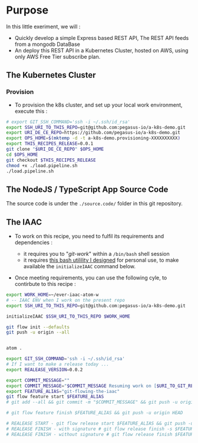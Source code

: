 # Purpose

In this little exeriment, we will : 
* Quickly develop a simple Express based REST API, The REST API feeds from a mongodb DataBase
* An deploy this REST API in a Kubernetes Cluster, hosted on AWS, using only AWS Free Tier subscribe plan.


## The Kubernetes Cluster

### Provision

* To provision the k8s cluster, and set up your local work environment, execute this : 

```bash
# export GIT_SSH_COMMAND='ssh -i ~/.ssh/id_rsa'
export SSH_URI_TO_THIS_REPO=git@github.com:pegasus-io/a-k8s-demo.git
export URI_DE_CE_REPO=https://github.com/pegasus-io/a-k8s-demo.git
export OPS_HOME=$(mktemp -d -t a-k8s-demo.provisioning-XXXXXXXXXX)
export THIS_RECIPES_RELEASE=0.0.1
git clone "$URI_DE_CE_REPO" $OPS_HOME
cd $OPS_HOME
git checkout $THIS_RECIPES_RELEASE
chmod +x ./load.pipeline.sh
./load.pipeline.sh
```

## The NodeJS / TypeScript App Source Code

The source code is under the `./source.code/` folder in this git repository.

## The IAAC

* To work on this recipe, you need to fulfil its requirements and dependencies : 
  * it requires you to "_git-work_" within a `/bin/bash` shell session
  * it requires [this bash utilility I designed](https://github.com/pegasus-io/ever-better-iaac/releases/0.0.1) for personal use, to make available the `initializeIAAC` command below.

* Once meeting requirements, you can use the following cyle, to contirbute to this recipe : 

```bash
export WORK_HOME=~/ever-iaac-atom-w
# -- IAAC ENV when I work on the present repo
export SSH_URI_TO_THIS_REPO=git@github.com:pegasus-io/a-k8s-demo.git

initializeIAAC $SSH_URI_TO_THIS_REPO $WORK_HOME

git flow init --defaults
git push -u origin --all


atom .

export GIT_SSH_COMMAND='ssh -i ~/.ssh/id_rsa'
# If I want to make a release today ...
export REALEASE_VERSION=0.0.2

export COMMIT_MESSAGE=""
export COMMIT_MESSAGE="$COMMIT_MESSAGE Resuming work on [$URI_TO_GIT_REPO_I_CHOSE]"
export FEATURE_ALIAS="git-flowing-the-iaac"
git flow feature start $FEATURE_ALIAS
# git add --all && git commit -m "$COMMIT_MESSAGE" && git push -u origin HEAD

# git flow feature finish $FEATURE_ALIAS && git push -u origin HEAD

# REALEASE START - git flow release start $FEATURE_ALIAS && git push -u origin HEAD
# REALEASE FINISH - with signature # git flow release finish -s $FEATURE_ALIAS && git push -u origin HEAD
# REALEASE FINISH - without signature # git flow release finish $FEATURE_ALIAS && git push -u origin HEAD

```
